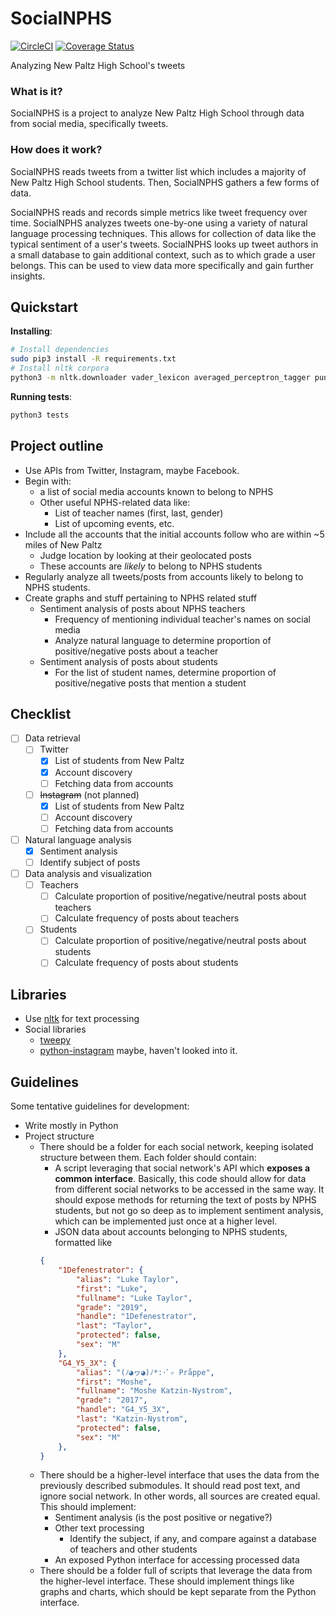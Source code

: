 # SocialNPHS
[![CircleCI](https://circleci.com/gh/SocialNPHS/SocialNPHS.svg?style=shield)](https://circleci.com/gh/controversial/SocialNPHS)
[![Coverage Status](https://coveralls.io/repos/github/SocialNPHS/SocialNPHS/badge.svg?branch=master)](https://coveralls.io/github/SocialNPHS/SocialNPHS?branch=master)

Analyzing New Paltz High School's tweets

### What is it?
SocialNPHS is a project to analyze New Paltz High School through data from social media, specifically tweets.

### How does it work?
SocialNPHS reads tweets from a twitter list which includes a majority of New Paltz High School students. Then, SocialNPHS gathers a few forms of data.

SocialNPHS reads and records simple metrics like tweet frequency over time. SocialNPHS analyzes tweets one-by-one using a variety of natural language processing techniques. This allows for collection of data like the typical sentiment of a user's tweets. SocialNPHS looks up tweet authors in a small database to gain additional context, such as to which grade a user belongs. This can be used to view data more specifically and gain further insights.

## Quickstart
**Installing**:
```bash
# Install dependencies
sudo pip3 install -R requirements.txt
# Install nltk corpora
python3 -m nltk.downloader vader_lexicon averaged_perceptron_tagger punkt
```
**Running tests**:
```bash
python3 tests
```

## Project outline

- Use APIs from Twitter, Instagram, maybe Facebook.
- Begin with:
	- a list of social media accounts known to belong to NPHS
	- Other useful NPHS-related data like:
		- List of teacher names (first, last, gender)
		- List of upcoming events, etc.
- Include all the accounts that the initial accounts follow who are within ~5 miles of New Paltz
	- Judge location by looking at their geolocated posts
	- These accounts are *likely* to belong to NPHS students
- Regularly analyze all tweets/posts from accounts likely to belong to NPHS students.
- Create graphs and stuff pertaining to NPHS related stuff
	- Sentiment analysis of posts about NPHS teachers
		- Frequency of mentioning individual teacher's names on social media
		- Analyze natural language to determine proportion of positive/negative posts about a teacher
	- Sentiment analysis of posts about students
		- For the list of student names, determine proportion of positive/negative posts that mention a student

## Checklist

- [ ] Data retrieval
	- [ ] Twitter
		- [x] List of students from New Paltz
		- [x] Account discovery
		- [ ] Fetching data from accounts
	- [ ] ~~Instagram~~ (not planned)
		- [x] List of students from New Paltz
		- [ ] Account discovery
		- [ ] Fetching data from accounts
- [ ] Natural language analysis
	- [x] Sentiment analysis
	- [ ] Identify subject of posts
- [ ] Data analysis and visualization
	- [ ] Teachers
		- [ ] Calculate proportion of positive/negative/neutral posts about teachers
		- [ ] Calculate frequency of posts about teachers
	- [ ] Students
		- [ ] Calculate proportion of positive/negative/neutral posts about students
		- [ ] Calculate frequency of posts about students

## Libraries

- Use [nltk](http://www.nltk.org) for text processing
- Social libraries
  - [tweepy](http://www.tweepy.org)
  - [python-instagram](https://github.com/facebookarchive/python-instagram) maybe, haven't looked into it.

## Guidelines

Some tentative guidelines for development:

- Write mostly in Python
- Project structure
  - There should be a folder for each social network, keeping isolated structure between them. Each folder should contain:
    - A script leveraging that social network's API which **exposes a common interface**. Basically, this code should allow for data from different social networks to be accessed in the same way. It should expose methods for returning the text of posts by NPHS students, but not go so deep as to implement sentiment analysis, which can be implemented just once at a higher level.
    - JSON data about accounts belonging to NPHS students, formatted like
    ```json
    {
        "1Defenestrator": {
            "alias": "Luke Taylor",
            "first": "Luke",
            "fullname": "Luke Taylor",
            "grade": "2019",
            "handle": "1Defenestrator",
            "last": "Taylor",
            "protected": false,
            "sex": "M"
        },
        "G4_Y5_3X": {
            "alias": "(ﾉ◕ヮ◕)ﾉ*:･ﾟ✧ Pråppe",
            "first": "Moshe",
            "fullname": "Moshe Katzin-Nystrom",
            "grade": "2017",
            "handle": "G4_Y5_3X",
            "last": "Katzin-Nystrom",
            "protected": false,
            "sex": "M"
        },
    }
    ```
  - There should be a higher-level interface that uses the data from the previously described submodules. It should read post text, and ignore social network. In other words, all sources are created equal. This should implement:
    - Sentiment analysis (is the post positive or negative?)
    - Other text processing
      - Identify the subject, if any, and compare against a database of teachers and other students
    - An exposed Python interface for accessing processed data
  - There should be a folder full of scripts that leverage the data from the higher-level interface. These should implement things like graphs and charts, which should be kept separate from the Python interface.
